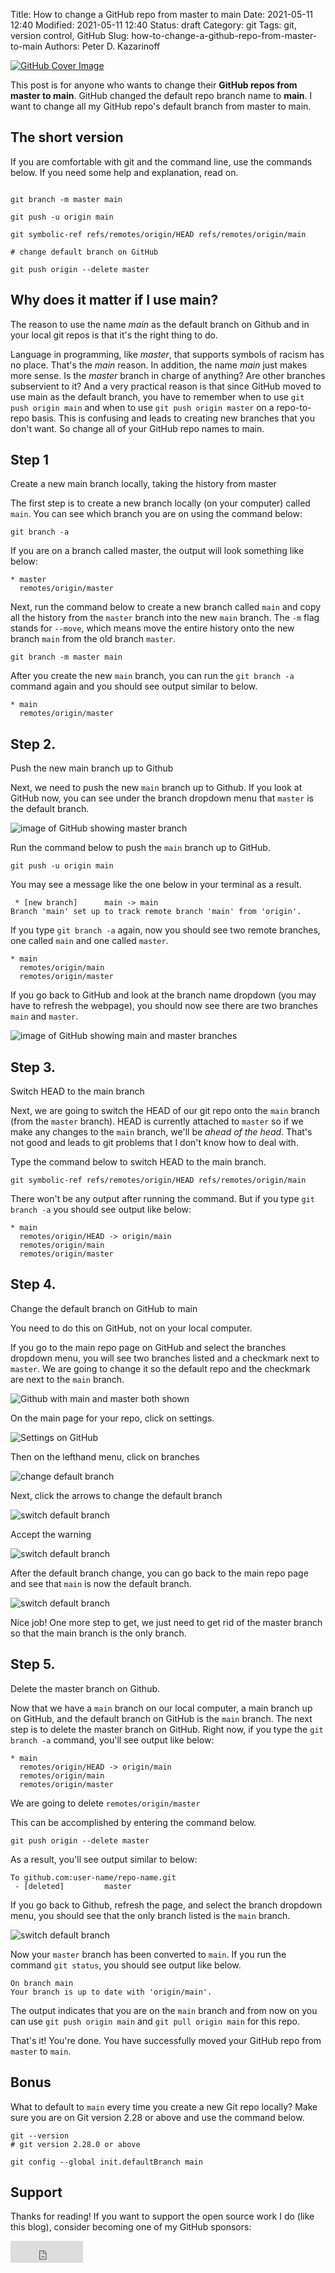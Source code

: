 Title: How to change a GitHub repo from master to main
Date: 2021-05-11 12:40
Modified: 2021-05-11 12:40
Status: draft
Category: git
Tags: git, version control, GitHub
Slug: how-to-change-a-github-repo-from-master-to-main
Authors: Peter D. Kazarinoff

[![GitHub Cover Image]({static}/posts/git/images/cover_master_to_main.png)]({filename}/posts/git/change-master-to-main.md)

This post is for anyone who wants to change their **GitHub repos from master to main**. GitHub changed the default repo branch name to **main**. I want to change all my GitHub repo's default branch from master to main.

## The short version

If you are comfortable with git and the command line, use the commands below. If you need some help and explanation, read on.

```text

git branch -m master main

git push -u origin main

git symbolic-ref refs/remotes/origin/HEAD refs/remotes/origin/main

# change default branch on GitHub

git push origin --delete master

```

## Why does it matter if I use main?

The reason to use the name _main_ as the default branch on Github and in your local git repos is that it's the right thing to do.

Language in programming, like _master_, that supports symbols of racism has no place. That's the _main_ reason. In addition, the name _main_ just makes more sense. Is the _master_ branch in charge of anything? Are other branches subservient to it? And a very practical reason is that since GitHub moved to use main as the default branch, you have to remember when to use ```git push origin main``` and when to use ```git push origin master``` on a repo-to-repo basis. This is confusing and leads to creating new branches that you don't want. So change all of your GitHub repo names to main.

## Step 1 

Create a new main branch locally, taking the history from master 

The first step is to create a new branch locally (on your computer) called ```main```. You can see which branch you are on using the command below:

```text
git branch -a
```

If you are on a branch called master, the output will look something like below:

```text
* master
  remotes/origin/master
```

Next, run the command below to create a new branch called ```main``` and copy all the history from the ```master``` branch into the new ```main``` branch. The ```-m``` flag stands for ```--move```, which means move the entire history onto the new branch ```main``` from the old branch ```master```.

```text
git branch -m master main
```

After you create the new ```main``` branch, you can run the ```git branch -a``` command again and you should see output similar to below.

```text
* main
  remotes/origin/master
```

## Step 2.

Push the new main branch up to Github 

Next, we need to push the new ```main``` branch up to Github. If you look at GitHub now, you can see under the branch dropdown menu that ```master``` is the default branch. 

![image of GitHub showing master branch]({static}/posts/git/images/main_repo_showing_master.jpg)

Run the command below to push the ```main``` branch up to GitHub.

```text
git push -u origin main
```

You may see a message like the one below in your terminal as a result.

```text
 * [new branch]      main -> main
Branch 'main' set up to track remote branch 'main' from 'origin'.
```

If you type ```git branch -a``` again, now you should see two remote branches, one called ```main``` and one called ```master```.

```
* main
  remotes/origin/main
  remotes/origin/master
```

If you go back to GitHub and look at the branch name dropdown (you may have to refresh the webpage), you should now see there are two branches ```main``` and ```master```.

![image of GitHub showing main and master branches]({static}/posts/git/images/master_default_and_main.jpg)

## Step 3.

Switch HEAD to the main branch

Next, we are going to switch the HEAD of our git repo onto the ```main``` branch (from the ```master``` branch). HEAD is currently attached to ```master``` so if we make any changes to the ```main``` branch, we'll be _ahead of the head_.  That's not good and leads to git problems that I don't know how to deal with.

Type the command below to switch HEAD to the main branch.

```text
git symbolic-ref refs/remotes/origin/HEAD refs/remotes/origin/main
```

There won't be any output after running the command. But if you type ```git branch -a``` you should see output like below:

```text
* main
  remotes/origin/HEAD -> origin/main
  remotes/origin/main
  remotes/origin/master
```

## Step 4.

Change the default branch on GitHub to main

You need to do this on GitHub, not on your local computer.

If you go to the main repo page on GitHub and select the branches dropdown menu, you will see two branches listed and a checkmark next to ```master```. We are going to change it so the default repo and the checkmark are next to the ```main``` branch.

![Github with main and master both shown]({static}/posts/git/images/master_default_and_main.jpg)

On the main page for your repo, click on settings.

![Settings on GitHub]({static}/posts/git/images/settings.jpg)

Then on the lefthand menu, click on branches

![change default branch]({static}/posts/git/images/change_page_default_master.jpg)

Next, click the arrows to change the default branch

![switch default branch]({static}/posts/git/images/switch_default.jpg)

Accept the warning

![switch default branch]({static}/posts/git/images/confirm_switch.jpg)

After the default branch change, you can go back to the main repo page and see that ```main``` is now the default branch.

![switch default branch]({static}/posts/git/images/main_default_and_master.jpg)

Nice job! One more step to get, we just need to get rid of the master branch so that the main branch is the only branch.

## Step 5.

Delete the master branch on Github.

Now that we have a ```main``` branch on our local computer, a main branch up on GitHub, and the default branch on GitHub is the ```main``` branch. The next step is to delete the master branch on GitHub. Right now, if you type the ```git branch -a``` command, you'll see output like below:

```text
* main
  remotes/origin/HEAD -> origin/main
  remotes/origin/main
  remotes/origin/master
```

We are going to delete ```remotes/origin/master```

This can be accomplished by entering the command below.

```text
git push origin --delete master
```

As a result, you'll see output similar to below:

```text
To github.com:user-name/repo-name.git
 - [deleted]         master
```

 If you go back to Github, refresh the page, and select the branch dropdown menu, you should see that the only branch listed is the ```main``` branch.

![switch default branch]({static}/posts/git/images/only_main.jpg)

Now your ```master``` branch has been converted to ```main```. If you run the command ```git status```, you should see output like below. 

```text
On branch main
Your branch is up to date with 'origin/main'.
```

The output indicates that you are on the ```main``` branch and from now on you can use ```git push origin main``` and ```git pull origin main``` for this repo.

That's it! You're done. You have successfully moved your GitHub repo from ```master``` to ```main```.

## Bonus

What to default to ```main``` every time you create a new Git repo locally? Make sure you are on Git version 2.28 or above and use the command below.

```text
git --version
# git version 2.28.0 or above

git config --global init.defaultBranch main
```

## Support

Thanks for reading! If you want to support the open source work I do (like this blog), consider becoming one of my GitHub sponsors:

<iframe src="https://github.com/sponsors/ProfessorKazarinoff/button" title="Sponsor ProfessorKazarinoff" height="35" width="116" style="border: 0;"></iframe>
